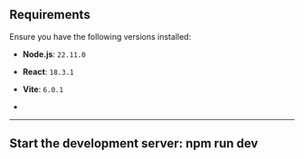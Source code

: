## Requirements


Ensure you have the following versions installed:



- **Node.js**: `22.11.0`  

- **React**: `18.3.1`  

- **Vite**: `6.0.1`

- 
----
Start the development server: npm run dev
---

 
 
